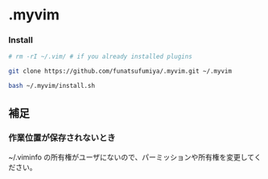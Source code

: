 # .myvim

### Install

```bash
# rm -rI ~/.vim/ # if you already installed plugins

git clone https://github.com/funatsufumiya/.myvim.git ~/.myvim

bash ~/.myvim/install.sh
```

## 補足

### 作業位置が保存されないとき

~/.viminfo の所有権がユーザにないので、パーミッションや所有権を変更してください。
